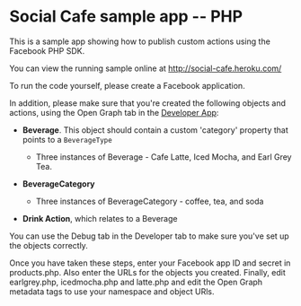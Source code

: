 Social Cafe sample app -- PHP
=============================

This is a sample app showing how to publish custom actions using the Facebook PHP SDK.

You can view the running sample online at http://social-cafe.heroku.com/

To run the code yourself, please create a Facebook application.

In addition, please make sure that you're created the following objects and actions, using the Open Graph tab in the [Developer App](https://developers.facebook.com/apps):

 * **Beverage**. This object should contain a custom 'category' property that points to a `BeverageType` 
   * Three instances of Beverage - Cafe Latte, Iced Mocha, and Earl Grey Tea.

 * **BeverageCategory**
   * Three instances of BeverageCategory - coffee, tea, and soda

 * **Drink Action**, which relates to a Beverage

You can use the Debug tab in the Developer tab to make sure you've set up the objects correctly.


Once you have taken these steps, enter your Facebook app ID and secret in products.php. Also enter the URLs for the objects you created. Finally, edit earlgrey.php, icedmocha.php and latte.php and edit the Open Graph metadata tags to use your namespace and object URls.
 
